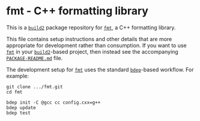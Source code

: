 # fmt - C++ formatting library

This is a [`build2`](https://build2.org/) package repository for [`fmt`](https://fmt.dev/),
a C++ formatting library.

This file contains setup instructions and other details that are more appropriate for development rather than consumption. If you want to use [`fmt`](https://fmt.dev/) in your [`build2`](https://build2.org/)-based project, then instead see the accompanying [`PACKAGE-README.md`](libzydis/PACKAGE-README.md) file.

The development setup for [`fmt`](https://fmt.dev/) uses the standard [`bdep`](https://build2.org/bdep/doc/bdep.xhtml)-based workflow.
For example:

```
git clone .../fmt.git
cd fmt

bdep init -C @gcc cc config.cxx=g++
bdep update
bdep test
```
